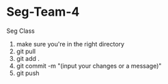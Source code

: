 # Seg-Team-4
Seg Class

1) make sure you're in the right directory
2) git pull
3) git add .
4) git commit -m "(input your changes or a message)"
5) git push
